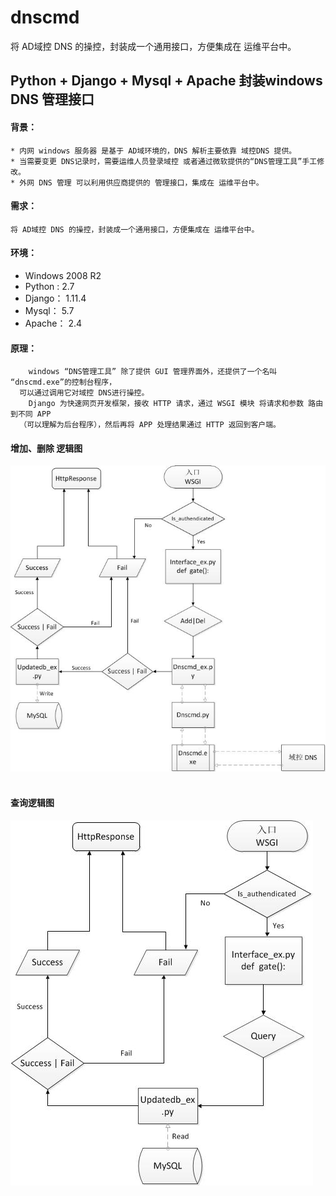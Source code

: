 # dnscmd
将 AD域控 DNS 的操控，封装成一个通用接口，方便集成在 运维平台中。
<br>

## Python + Django + Mysql + Apache 封装windows DNS 管理接口

#### 背景：
    * 内网 windows 服务器 是基于 AD域环境的，DNS 解析主要依靠 域控DNS 提供。
    * 当需要变更 DNS记录时，需要运维人员登录域控 或者通过微软提供的“DNS管理工具”手工修改。
    * 外网 DNS 管理 可以利用供应商提供的 管理接口，集成在 运维平台中。

#### 需求：
    将 AD域控 DNS 的操控，封装成一个通用接口，方便集成在 运维平台中。

#### 环境：
* Windows 2008 R2
* Python : 2.7
* Django： 1.11.4
* Mysql： 5.7
* Apache： 2.4

#### 原理：
        windows “DNS管理工具” 除了提供 GUI 管理界面外，还提供了一个名叫 “dnscmd.exe”的控制台程序，
      可以通过调用它对域控 DNS进行操控。
        Django 为快速网页开发框架，接收 HTTP 请求，通过 WSGI 模块 将请求和参数 路由到不同 APP
      （可以理解为后台程序），然后再将 APP 处理结果通过 HTTP 返回到客户端。

#### 增加、删除 逻辑图
![](https://github.com/gujifly/dnscmd/blob/master/dnscmd-img/add_del.jpg)
<br><br>
#### 查询逻辑图
![](https://github.com/gujifly/dnscmd/blob/master/dnscmd-img/query.jpg)

